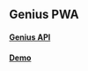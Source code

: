 ## Genius PWA

#### [Genius API](https://genius.com/developers)

#### [Demo](https://react-app-genius.firebaseapp.com/)
